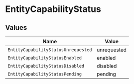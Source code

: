 # EntityCapabilityStatus


## Values

| Name                                | Value                               |
| ----------------------------------- | ----------------------------------- |
| `EntityCapabilityStatusUnrequested` | unrequested                         |
| `EntityCapabilityStatusEnabled`     | enabled                             |
| `EntityCapabilityStatusDisabled`    | disabled                            |
| `EntityCapabilityStatusPending`     | pending                             |